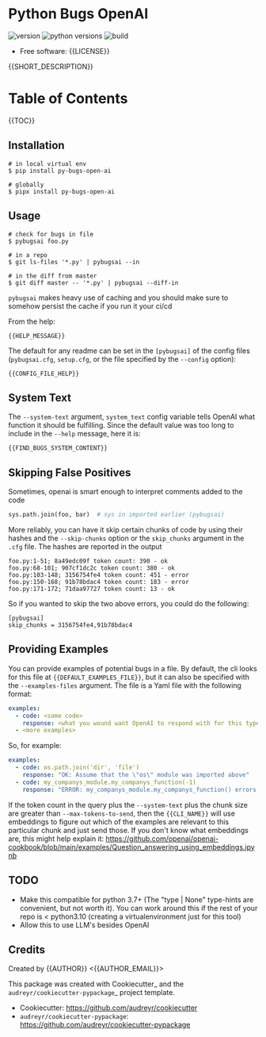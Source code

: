 # Python Bugs OpenAI

![version](https://img.shields.io/pypi/v/py_bugs_open_ai)
![python versions](https://img.shields.io/pypi/pyversions/py_bugs_open_ai)
![build](https://img.shields.io/github/actions/workflow/status/valmikirao/py_bugs_open_ai/push-workflow.yml?branch=master)

* Free software: {{LICENSE}}

{{SHORT_DESCRIPTION}}

# Table of Contents

{{TOC}}

## Installation <a id="Installation"/>

```shell
# in local virtual env
$ pip install py-bugs-open-ai

# globally
$ pipx install py-bugs-open-ai
```

## Usage <a id="Usage"/>

```shell
# check for bugs in file
$ pybugsai foo.py

# in a repo
$ git ls-files '*.py' | pybugsai --in

# in the diff from master
$ git diff master -- '*.py' | pybugsai --diff-in
```

`pybugsai` makes heavy use of caching and you should make sure to somehow persist the cache if you run it your ci/cd

From the help:

```text
{{HELP_MESSAGE}}
```

The default for any readme can be set in the `[pybugsai]` of the config files (`pybugsai.cfg`, `setup.cfg`, or the
file specified by the `--config` option):

```text
{{CONFIG_FILE_HELP}}
```

## System Text <a id="SystemText"/>

The `--system-text` argument, `system_text` config variable tells OpenAI what function it should be fulfilling.  Since
the default value was too long to include in the `--help` message, here it is:

```text
{{FIND_BUGS_SYSTEM_CONTENT}}
```

## Skipping False Positives <a id="Skipping"/>

Sometimes, openai is smart enough to interpret comments added to the code

```python
sys.path.join(foo, bar)  # sys in imported earlier (pybugsai)
```

More reliably, you can have it skip certain chunks of code by using their hashes and the `--skip-chunks` option or
the `skip_chunks` argument in the `.cfg` file.  The hashes are reported in the output

```text
foo.py:1-51; 8a49edc09f token count: 390 - ok
foo.py:68-101; 907cf1dc2c token count: 380 - ok
foo.py:103-148; 3156754fe4 token count: 451 - error
foo.py:150-168; 91b78bdac4 token count: 183 - error
foo.py:171-172; 71daa97727 token count: 13 - ok
```

So if you wanted to skip the two above errors, you could do the following:

```text
[pybugsai]
skip_chunks = 3156754fe4,91b78bdac4
```

## Providing Examples <a id="Examples"/>

You can provide examples of potential bugs in a file.  By default, the cli looks for this file at
`{{DEFAULT_EXAMPLES_FILE}}`, but it can also be specified with the `--examples-files` argument.  The file is a Yaml
file with the following format:

```yaml
examples:
  - code: <some code>
    response: <what you wound want OpenAI to respond with for this type of code>
  - <more examples>
```

So, for example:

```yaml
examples:
  - code: os.path.join('dir', 'file')
    response: "OK: Assume that the \"os\" module was imported above"
  - code: my_companys_module.my_companys_function(-1)
    response: "ERROR: my_companys_module.my_companys_function() errors with negative values"
```

If the token count in the query plus the `--system-text` plus the chunk size are greater than `--max-tokens-to-send`,
then the `{{CLI_NAME}}` will use embeddings to figure out which of the examples are relevant to this particular chunk
and just send those.  If you don't know what embeddings are, this might help explain it:
https://github.com/openai/openai-cookbook/blob/main/examples/Question_answering_using_embeddings.ipynb

## TODO <a id="TODO"/>

* Make this compatible for python 3.7+ (The "type | None" type-hints are convenient, but not worth it).  You can work
   around this if the rest of your repo is < python3.10 (creating a virtualenvironment just for this tool)
* Allow this to use LLM's besides OpenAI

## Credits <a id="Credits"/>

Created by {{AUTHOR}} <{{AUTHOR_EMAIL}}>

This package was created with Cookiecutter_ and the `audreyr/cookiecutter-pypackage`_ project template.

* Cookiecutter: https://github.com/audreyr/cookiecutter
* `audreyr/cookiecutter-pypackage`: https://github.com/audreyr/cookiecutter-pypackage

